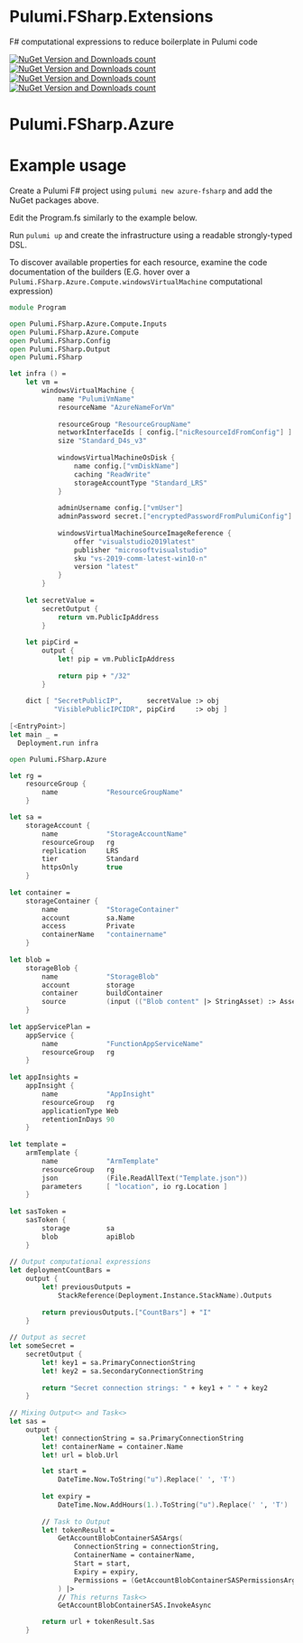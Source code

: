 # Pulumi.FSharp.Extensions
F# computational expressions to reduce boilerplate in Pulumi code

[![NuGet Version and Downloads count](https://buildstats.info/nuget/Pulumi.FSharp.Azure)](https://www.nuget.org/packages/Pulumi.FSharp.Azure)
[![NuGet Version and Downloads count](https://buildstats.info/nuget/Pulumi.FSharp.Aws)](https://www.nuget.org/packages/Pulumi.FSharp.Aws)
[![NuGet Version and Downloads count](https://buildstats.info/nuget/Pulumi.FSharp.Kubernetes)](https://www.nuget.org/packages/Pulumi.FSharp.Kubernetes)
[![NuGet Version and Downloads count](https://buildstats.info/nuget/Pulumi.FSharp.Core)](https://www.nuget.org/packages/Pulumi.FSharp.Core)

# Pulumi.FSharp.Azure

# Example usage

Create a Pulumi F# project using `pulumi new azure-fsharp` and add the NuGet packages above.

Edit the Program.fs similarly to the example below.

Run `pulumi up` and create the infrastructure using a readable strongly-typed DSL.

To discover available properties for each resource, examine the code documentation of the builders (E.G. hover over a `Pulumi.FSharp.Azure.Compute.windowsVirtualMachine` computational expression)

```fsharp
module Program

open Pulumi.FSharp.Azure.Compute.Inputs
open Pulumi.FSharp.Azure.Compute
open Pulumi.FSharp.Config
open Pulumi.FSharp.Output
open Pulumi.FSharp

let infra () =
    let vm =
        windowsVirtualMachine {
            name "PulumiVmName"
            resourceName "AzureNameForVm"
            
            resourceGroup "ResourceGroupName"
            networkInterfaceIds [ config.["nicResourceIdFromConfig"] ]
            size "Standard_D4s_v3"
            
            windowsVirtualMachineOsDisk {
                name config.["vmDiskName"]
                caching "ReadWrite"
                storageAccountType "Standard_LRS"
            }
            
            adminUsername config.["vmUser"]
            adminPassword secret.["encryptedPasswordFromPulumiConfig"]
            
            windowsVirtualMachineSourceImageReference {
                offer "visualstudio2019latest"
                publisher "microsoftvisualstudio"
                sku "vs-2019-comm-latest-win10-n"
                version "latest"
            }
        }
    
    let secretValue =
        secretOutput {
            return vm.PublicIpAddress
        }
    
    let pipCird =
        output {
            let! pip = vm.PublicIpAddress
            
            return pip + "/32"
        }
    
    dict [ "SecretPublicIP",      secretValue :> obj
           "VisiblePublicIPCIDR", pipCird     :> obj ]
           
[<EntryPoint>]
let main _ =
  Deployment.run infra
```

```fsharp
open Pulumi.FSharp.Azure

let rg =
    resourceGroup {
        name            "ResourceGroupName"
    }

let sa =
    storageAccount {
        name            "StorageAccountName"
        resourceGroup   rg
        replication     LRS
        tier            Standard
        httpsOnly       true
    }
    
let container =
    storageContainer {
        name            "StorageContainer"
        account         sa.Name
        access          Private
        containerName   "containername"
    }
    
let blob =
    storageBlob {
        name            "StorageBlob"
        account         storage
        container       buildContainer
        source          (input (("Blob content" |> StringAsset) :> AssetOrArchive))
    }
    
let appServicePlan =
    appService {
        name            "FunctionAppServiceName"
        resourceGroup   rg
    }
    
let appInsights =
    appInsight {
        name            "AppInsight"
        resourceGroup   rg
        applicationType Web
        retentionInDays 90
    }
    
let template =
    armTemplate {
        name            "ArmTemplate"
        resourceGroup   rg
        json            (File.ReadAllText("Template.json"))
        parameters      [ "location", io rg.Location ]
    }
    
let sasToken =
    sasToken {
        storage         sa
        blob            apiBlob
    }
    
// Output computational expressions
let deploymentCountBars =
    output {
        let! previousOutputs =
            StackReference(Deployment.Instance.StackName).Outputs
        
        return previousOutputs.["CountBars"] + "I"
    }
    
// Output as secret
let someSecret =
    secretOutput {
        let! key1 = sa.PrimaryConnectionString
        let! key2 = sa.SecondaryConnectionString
        
        return "Secret connection strings: " + key1 + " " + key2
    }
    
// Mixing Output<> and Task<>
let sas =
    output {
        let! connectionString = sa.PrimaryConnectionString
        let! containerName = container.Name
        let! url = blob.Url

        let start =
            DateTime.Now.ToString("u").Replace(' ', 'T')
        
        let expiry =
            DateTime.Now.AddHours(1.).ToString("u").Replace(' ', 'T')
        
        // Task to Output
        let! tokenResult =
            GetAccountBlobContainerSASArgs(
                ConnectionString = connectionString,
                ContainerName = containerName,
                Start = start,
                Expiry = expiry,
                Permissions = (GetAccountBlobContainerSASPermissionsArgs(Read = true))
            ) |>
            // This returns Task<>
            GetAccountBlobContainerSAS.InvokeAsync

        return url + tokenResult.Sas
    }
```